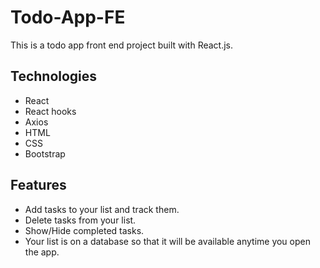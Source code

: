 # Todo-App-FE
This is a todo app front end project built with React.js.

## Technologies
* React
* React hooks
* Axios
* HTML
* CSS
* Bootstrap

## Features
* Add tasks to your list and track them.
* Delete tasks from your list.
* Show/Hide completed tasks.
* Your list is on a database so that it will be available anytime you open the app.

